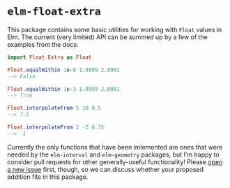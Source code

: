 # `elm-float-extra`

This package contains some basic utilities for working with `Float` values in
Elm. The current (very limited) API can be summed up by a few of the examples
from the docs:

```elm
import Float.Extra as Float

Float.equalWithin 1e-6 1.9999 2.0001
--> False

Float.equalWithin 1e-3 1.9999 2.0001
--> True

Float.interpolateFrom 5 10 0.5
--> 7.5

Float.interpolateFrom 2 -2 0.75
--> -1
```

Currently the only functions that have been imlemented are ones that were needed
by the `elm-interval` and `elm-geometry` packages, but I'm happy to consider
pull requests for other generally-useful functionality! Please [open a new issue](https://github.com/ianmackenzie/elm-interval/issues)
first, though, so we can discuss whether your proposed addition fits in this
package.
